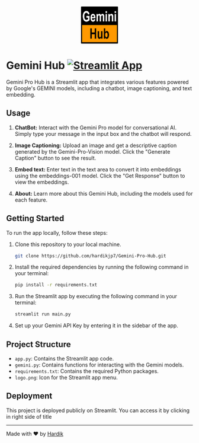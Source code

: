 <p align="center">
  <img src="logo.png" width="100" height="100" alt="Gemini Hub Logo">
</p>

# Gemini Hub [![Streamlit App](https://static.streamlit.io/badges/streamlit_badge_black_white.svg)](https://gemini-centre.streamlit.app/)

Gemini Pro Hub is a Streamlit app that integrates various features powered by Google's GEMINI models, including a chatbot, image captioning, and text embedding.

## Usage

1. **ChatBot:** Interact with the Gemini Pro model for conversational AI. Simply type your message in the input box and the chatbot will respond.

2. **Image Captioning:** Upload an image and get a descriptive caption generated by the Gemini-Pro-Vision model. Click the "Generate Caption" button to see the result.

3. **Embed text:** Enter text in the text area to convert it into embeddings using the embeddings-001 model. Click the "Get Response" button to view the embeddings.

4. **About:** Learn more about this Gemini Hub, including the models used for each feature.

## Getting Started

To run the app locally, follow these steps:

1. Clone this repository to your local machine.

   ```bash
   git clone https://github.com/hardikjp7/Gemini-Pro-Hub.git
   ```

2. Install the required dependencies by running the following command in your terminal:

   ```bash
   pip install -r requirements.txt
   ```

3. Run the Streamlit app by executing the following command in your terminal:

   ```bash
   streamlit run main.py
   ```

4. Set up your Gemini API Key by entering it in the sidebar of the app.


## Project Structure

- `app.py`: Contains the Streamlit app code.
- `gemini.py`: Contains functions for interacting with the Gemini models.
- `requirements.txt`: Contains the required Python packages.
- `logo.png`: Icon for the Streamlit app menu.

## Deployment

This project is deployed publicly on Streamlit. You can access it by clicking in right side of title

---

Made with ❤️ by [Hardik](https://www.linkedin.com/in/hardikjp/)
